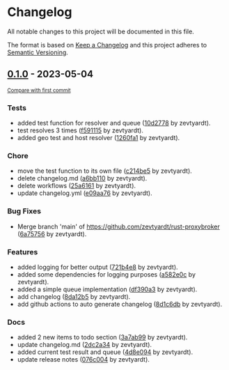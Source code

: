 # Changelog

All notable changes to this project will be documented in this file.

The format is based on [Keep a Changelog](http://keepachangelog.com/en/1.0.0/)
and this project adheres to [Semantic Versioning](http://semver.org/spec/v2.0.0.html).

<!-- insertion marker -->
## [0.1.0](https://github.com/zevtyardt/rust-proxybroker/releases/tag/0.1.0) - 2023-05-04

<small>[Compare with first commit](https://github.com/zevtyardt/rust-proxybroker/compare/ef19c602773cd7f0494ab9bfc2a832111202c8ff...0.1.0)</small>

### Tests

- added test function for resolver and queue ([10d2778](https://github.com/zevtyardt/rust-proxybroker/commit/10d2778bca57a6fef7fe693738ae67c4c3199af6) by zevtyardt).
- test resolves 3 times ([f591115](https://github.com/zevtyardt/rust-proxybroker/commit/f591115c3aa2e2b1b56c6428549fd65f624db582) by zevtyardt).
- added geo test and host resolver ([1260fa1](https://github.com/zevtyardt/rust-proxybroker/commit/1260fa1fca71e16335a82fc313fb81a278902bc7) by zevtyardt).

### Chore

- move the test function to its own file ([c214be5](https://github.com/zevtyardt/rust-proxybroker/commit/c214be5601e1fe79279377201e339097322e5061) by zevtyardt).
- delete changelog.md ([a6bb110](https://github.com/zevtyardt/rust-proxybroker/commit/a6bb1100079d8b818b65334d49777a27dd0fea76) by zevtyardt).
- delete workflows ([25a6161](https://github.com/zevtyardt/rust-proxybroker/commit/25a616103e250d9d261cc8a44e7a889a27d3fe38) by zevtyardt).
- update changelog.yml ([e09aa76](https://github.com/zevtyardt/rust-proxybroker/commit/e09aa7671bc759ac78631b5768fdcc9556fdabc6) by zevtyardt).

### Bug Fixes

- Merge branch 'main' of https://github.com/zevtyardt/rust-proxybroker ([6a75756](https://github.com/zevtyardt/rust-proxybroker/commit/6a75756fb3a6adbed5b9922065f0fc7f248d2fe4) by zevtyardt).

### Features

- added logging for better output ([721b4e8](https://github.com/zevtyardt/rust-proxybroker/commit/721b4e8e283ab95bc9118d9ad779f48b5154d4e3) by zevtyardt).
- added some dependencies for logging purposes ([a582e0c](https://github.com/zevtyardt/rust-proxybroker/commit/a582e0c3004eb55b3fc3f8a0dfed53980ed92627) by zevtyardt).
- added a simple queue implementation ([df390a3](https://github.com/zevtyardt/rust-proxybroker/commit/df390a333894eb3e0f5b0282e5deb1d7db19e3ae) by zevtyardt).
- add changelog ([8da12b5](https://github.com/zevtyardt/rust-proxybroker/commit/8da12b5086914e05c724ced50cc11c86184c4181) by zevtyardt).
- add github actions to auto generate changelog ([8d1c6db](https://github.com/zevtyardt/rust-proxybroker/commit/8d1c6dbb901bc8a0fe80edc47fae6ad9eb36af9d) by zevtyardt).

### Docs

- added 2 new items to todo section ([3a7ab99](https://github.com/zevtyardt/rust-proxybroker/commit/3a7ab9911a5ecdd95074f100ad1d60cd5938f0b4) by zevtyardt).
- update changelog.md ([2dc2a34](https://github.com/zevtyardt/rust-proxybroker/commit/2dc2a3421dddf29504ff84334e0dbb13bed595ff) by zevtyardt).
- added current test result and queue ([4d8e094](https://github.com/zevtyardt/rust-proxybroker/commit/4d8e094d07364ce79195372dc76b5c1649e86817) by zevtyardt).
- update release notes ([076c004](https://github.com/zevtyardt/rust-proxybroker/commit/076c004ec4a2464ba6f9499e625680ff301f1965) by zevtyardt).

